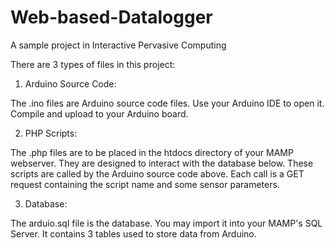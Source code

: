 # Web-based-Datalogger
A sample project in Interactive Pervasive Computing

There are 3 types of files in this project:

1. Arduino Source Code:

The .ino files are Arduino source code files. Use your Arduino IDE to open it.
Compile and upload to your Arduino board.

2. PHP Scripts:

The .php files are to be placed in the htdocs directory of your MAMP webserver.
They are designed to interact with the database below. These scripts are called by
the Arduino source code above. Each call is a GET request containing the script name
and some sensor parameters.

3. Database:

The arduio.sql file is the database. You may import it into your MAMP's SQL Server.
It contains 3 tables used to store data from Arduino.
